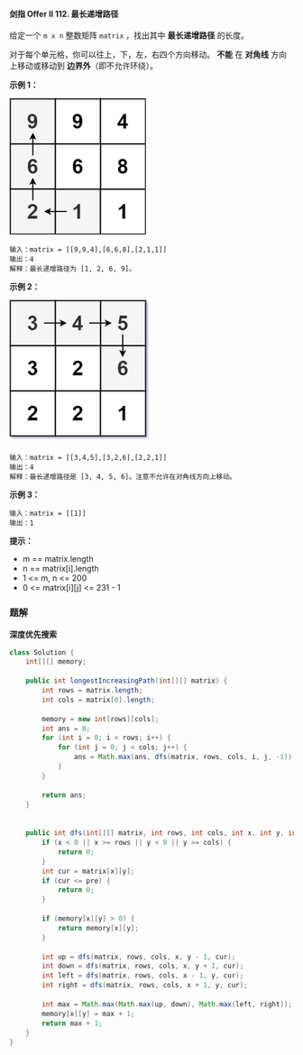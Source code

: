 #### 剑指 Offer II 112. 最长递增路径

给定一个 `m x n` 整数矩阵 `matrix` ，找出其中 **最长递增路径** 的长度。

对于每个单元格，你可以往上，下，左，右四个方向移动。 **不能** 在 **对角线** 方向上移动或移动到 **边界外**（即不允许环绕）。

**示例 1：**

![img](./images/最长递增路径/1.jpg)

```shell
输入：matrix = [[9,9,4],[6,6,8],[2,1,1]]
输出：4 
解释：最长递增路径为 [1, 2, 6, 9]。
```

**示例 2：**

![img](./images/最长递增路径/2.jpg)

```shell
输入：matrix = [[3,4,5],[3,2,6],[2,2,1]]
输出：4 
解释：最长递增路径是 [3, 4, 5, 6]。注意不允许在对角线方向上移动。
```

**示例 3：**

```shell
输入：matrix = [[1]]
输出：1
```

**提示：**

* m == matrix.length
* n == matrix[i].length
* 1 <= m, n <= 200
* 0 <= matrix[i][j] <= 231 - 1

### 题解

**深度优先搜索**

```java
class Solution {
    int[][] memory;

    public int longestIncreasingPath(int[][] matrix) {
        int rows = matrix.length;
        int cols = matrix[0].length;

        memory = new int[rows][cols];
        int ans = 0;
        for (int i = 0; i < rows; i++) {
            for (int j = 0; j < cols; j++) {
                ans = Math.max(ans, dfs(matrix, rows, cols, i, j, -1));
            }
        }

        return ans;
    }


    public int dfs(int[][] matrix, int rows, int cols, int x, int y, int pre) {
        if (x < 0 || x >= rows || y < 0 || y >= cols) {
            return 0;
        }
        int cur = matrix[x][y];
        if (cur <= pre) {
            return 0;
        }

        if (memory[x][y] > 0) {
            return memory[x][y];
        }

        int up = dfs(matrix, rows, cols, x, y - 1, cur);
        int down = dfs(matrix, rows, cols, x, y + 1, cur);
        int left = dfs(matrix, rows, cols, x - 1, y, cur);
        int right = dfs(matrix, rows, cols, x + 1, y, cur);

        int max = Math.max(Math.max(up, down), Math.max(left, right));
        memory[x][y] = max + 1;
        return max + 1;
    }
}
```

